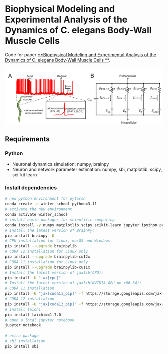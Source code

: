# Biophysical Modeling and Experimental Analysis of the Dynamics of C. elegans Body-Wall Muscle Cells 

Code for paper [**Biophysical Modeling and Experimental Analysis of the Dynamics of C. elegans Body-Wall Muscle Cells **](https://www.biorxiv.org/content/10.1101/2024.07.15.603498v1).

![paper-summary](./PCB-new.png)

## Requirements

### Python

- Neuronal dynamics simulation: numpy, brainpy
- Neuron and network parameter estimation: numpy, sbi, matplotlib, scipy, sci-kit learn


### Install dependencies

```bash
# new python environment for pytorch
conda create -n winter_school python=3.11
# activate the new environment
conda activate winter_school
# install basic packages for scientific computing
conda install -y numpy matplotlib scipy scikit-learn jupyter ipython pandas ipywidgets 
# Install the latest version of BrainPy:
pip install brainpy -U
# CPU installation for Linux, macOS and Windows
pip install --upgrade brainpylib
# CUDA 12 installation for Linux only
pip install --upgrade brainpylib-cu12x
# CUDA 11 installation for Linux only
pip install --upgrade brainpylib-cu11x
# Install the latest version of jaxlib(CPU):
pip install -U "jax[cpu]"
# Install the latest version of jaxlib(NVIDIA GPU on x86_64):
# CUDA 11 installation
pip install -U "jax[cuda11_pip]" -f https://storage.googleapis.com/jax-releases/jax_cuda_releases.html
# CUDA 12 installation
pip install -U "jax[cuda12_pip]" -f https://storage.googleapis.com/jax-releases/jax_cuda_releases.html
# install taichi
pip install taichi==1.7.0
# open a local jupyter notebook
jupyter notebook

# extra package
# sbi installation
pip install sbi
```




